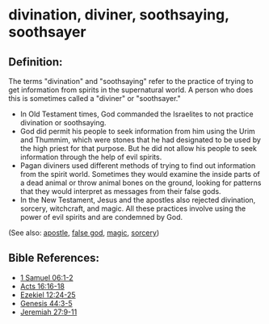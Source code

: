# divination, diviner, soothsaying, soothsayer #

## Definition: ##

The terms "divination" and "soothsaying" refer to the practice of trying to get information from spirits in the supernatural world. A person who does this is sometimes called a "diviner" or "soothsayer."

* In Old Testament times, God commanded the Israelites to not practice divination or soothsaying.
* God did permit his people to seek information from him using the Urim and Thummim, which were stones that he had designated to be used by the high priest for that purpose. But he did not allow his people to seek information through the help of evil spirits.
* Pagan diviners used different methods of trying to find out information from the spirit world. Sometimes they would examine the inside parts of a dead animal or throw animal bones on the ground, looking for patterns that they would interpret as messages from their false gods.
* In the New Testament, Jesus and the apostles also rejected divination, sorcery, witchcraft, and magic. All these practices involve using the power of evil spirits and are condemned by God.

(See also: [apostle](../kt/apostle.md), [false god](../kt/falsegod.md), [magic](../other/magic.md), [sorcery](../other/sorcery.md))

## Bible References: ##

* [1 Samuel 06:1-2](en/tn/1sa/help/06/01)
* [Acts 16:16-18](en/tn/act/help/16/16)
* [Ezekiel 12:24-25](en/tn/ezk/help/12/24)
* [Genesis 44:3-5](en/tn/gen/help/44/03)
* [Jeremiah 27:9-11](en/tn/jer/help/27/09)
